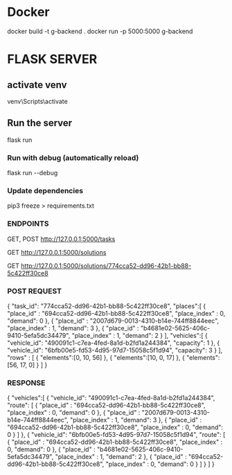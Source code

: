 # Docker
docker build -t g-backend .
docker run -p 5000:5000 g-backend

# FLASK SERVER
## activate venv
venv\Scripts\activate
## Run the server
flask run

### Run with debug (automatically reload)
flask run --debug

### Update dependencies

pip3 freeze > requirements.txt

### ENDPOINTS

GET, POST
http://127.0.0.1:5000/tasks

GET
http://127.0.0.1:5000/solutions

GET
http://127.0.0.1:5000/solutions/774cca52-dd96-42b1-bb88-5c422ff30ce8

### POST REQUEST

{
    "task_id": "774cca52-dd96-42b1-bb88-5c422ff30ce8",
    "places":[
        {
            "place_id" : "694cca52-dd96-42b1-bb88-5c422ff30ce8",
            "place_index" : 0,
            "demand": 0
        },
        {
            "place_id" : "2007d679-0013-4310-b14e-744ff8844eec",
            "place_index" : 1,
            "demand": 3
        },
        {
            "place_id" : "b4681e02-5625-406c-9410-5efa5dc34479",
            "place_index" : 1,
            "demand": 2
        }
    ],
    "vehicles":[
        {
            "vehicle_id": "490091c1-c7ea-4fed-8a1d-b2fd1a244384",
            "capacity": 1
        },
        {
            "vehicle_id": "6bfb00e5-fd53-4d95-97d7-15058c5f1d94",
            "capacity": 3
        }
    ],
    "rows" : [
        {
            "elements":[0, 10, 56]
        },
        {
            "elements":[10, 0, 17]
        },
        {
            "elements":[56, 17, 0]
        }
    ]
}
### RESPONSE

{
    "vehicles":[
         {
            "vehicle_id": "490091c1-c7ea-4fed-8a1d-b2fd1a244384",
            "route": [
                {
                    "place_id" : "694cca52-dd96-42b1-bb88-5c422ff30ce8",
                    "place_index" : 0,
                    "demand": 0
                },
                {
                    "place_id" : "2007d679-0013-4310-b14e-744ff8844eec",
                    "place_index" : 1,
                    "demand": 3
                },
                {
                    "place_id" : "694cca52-dd96-42b1-bb88-5c422ff30ce8",
                    "place_index" : 0,
                    "demand": 0
                }
            ]
        },
        {
            "vehicle_id": "6bfb00e5-fd53-4d95-97d7-15058c5f1d94",
            "route": [
                {
                    "place_id" : "694cca52-dd96-42b1-bb88-5c422ff30ce8",
                    "place_index" : 0,
                    "demand": 0
                },
                {
                    "place_id" : "b4681e02-5625-406c-9410-5efa5dc34479",
                    "place_index" : 1,
                    "demand": 2
                },
                {
                    "place_id" : "694cca52-dd96-42b1-bb88-5c422ff30ce8",
                    "place_index" : 0,
                    "demand": 0
                }
            ]
        }
    ]
}